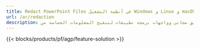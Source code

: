 ```yaml
---
title: Redact PowerPoint Files في أنظمة التشغيل Windows و Linux و macOS
url: /ar/redaction
description: تطبيق مجاني وواجهات برمجة تطبيقات لتنقيح المعلومات الحساسة من PPT PPTX و ODP
---
```


{{< blocks/products/pf/agp/feature-solution >}} 

